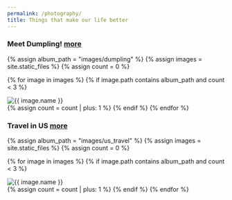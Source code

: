 ```yaml
---
permalink: /photography/
title: Things that make our life better
---
```

### Meet Dumpling! <a href="/photography/dumpling" class="view-full-album">more</a>

<div class="photo-gallery">
  {% assign album_path = "images/dumpling" %}
  {% assign images = site.static_files %}
  {% assign count = 0 %}

  {% for image in images %}
    {% if image.path contains album_path and count < 3 %}
      <div class="photo">
        <img src="{{ image.path | relative_url }}" alt="{{ image.name }}">
      </div>
      {% assign count = count | plus: 1 %}
    {% endif %}
  {% endfor %}
</div>

### Travel in US <a href="/photography/us_travel" class="view-full-album">more</a>

<div class="photo-gallery">
  {% assign album_path = "images/us_travel" %}
  {% assign images = site.static_files %}
  {% assign count = 0 %}

  {% for image in images %}
    {% if image.path contains album_path and count < 3 %}
      <div class="photo">
        <img src="{{ image.path | relative_url }}" alt="{{ image.name }}">
      </div>
      {% assign count = count | plus: 1 %}
    {% endif %}
  {% endfor %}
</div>